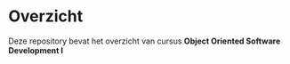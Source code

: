 # Overzicht 
Deze repository bevat het overzicht van cursus **Object Oriented Software Development I**

